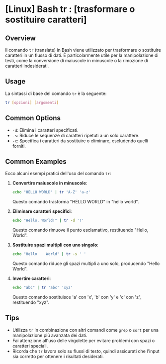 # [Linux] Bash tr <Utilizzo equivalente in italiano>: [trasformare o sostituire caratteri]

## Overview
Il comando `tr` (translate) in Bash viene utilizzato per trasformare o sostituire caratteri in un flusso di dati. È particolarmente utile per la manipolazione di testi, come la conversione di maiuscole in minuscole o la rimozione di caratteri indesiderati.

## Usage
La sintassi di base del comando `tr` è la seguente:

```bash
tr [opzioni] [argomenti]
```

## Common Options
- `-d`: Elimina i caratteri specificati.
- `-s`: Riduce le sequenze di caratteri ripetuti a un solo carattere.
- `-c`: Specifica i caratteri da sostituire o eliminare, escludendo quelli forniti.

## Common Examples
Ecco alcuni esempi pratici dell'uso del comando `tr`:

1. **Convertire maiuscole in minuscole**:
   ```bash
   echo "HELLO WORLD" | tr 'A-Z' 'a-z'
   ```
   Questo comando trasforma "HELLO WORLD" in "hello world".

2. **Eliminare caratteri specifici**:
   ```bash
   echo "Hello, World!" | tr -d '!'
   ```
   Questo comando rimuove il punto esclamativo, restituendo "Hello, World".

3. **Sostituire spazi multipli con uno singolo**:
   ```bash
   echo "Hello    World" | tr -s ' '
   ```
   Questo comando riduce gli spazi multipli a uno solo, producendo "Hello World".

4. **Invertire caratteri**:
   ```bash
   echo "abc" | tr 'abc' 'xyz'
   ```
   Questo comando sostituisce 'a' con 'x', 'b' con 'y' e 'c' con 'z', restituendo "xyz".

## Tips
- Utilizza `tr` in combinazione con altri comandi come `grep` o `sort` per una manipolazione più avanzata dei dati.
- Fai attenzione all'uso delle virgolette per evitare problemi con spazi o caratteri speciali.
- Ricorda che `tr` lavora solo su flussi di testo, quindi assicurati che l'input sia corretto per ottenere i risultati desiderati.